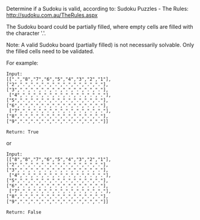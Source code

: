 Determine if a Sudoku is valid, according to: Sudoku Puzzles - The Rules: http://sudoku.com.au/TheRules.aspx

The Sudoku board could be partially filled, where empty cells are filled with the character '.'.

Note: A valid Sudoku board (partially filled) is not necessarily solvable. Only the filled cells need to be validated.

For example:
```
Input:
[[".","8","7","6","5","4","3","2","1"],["2",".",".",".",".",".",".",".","."],["3",".",".",".",".",".",".",".","."],
 ["4",".",".",".",".",".",".",".","."],["5",".",".",".",".",".",".",".","."],["6",".",".",".",".",".",".",".","."],
 ["7",".",".",".",".",".",".",".","."],["8",".",".",".",".",".",".",".","."],["9",".",".",".",".",".",".",".","."]]
 
Return: True
```

or 

```
Input:
[["8","8","7","6","5","4","3","2","1"],["2",".",".",".",".",".",".",".","."],["3",".",".",".",".",".",".",".","."],
 ["4",".",".",".",".",".",".",".","."],["5",".",".",".",".",".",".",".","."],["6",".",".",".",".",".",".",".","."],
 ["7",".",".",".",".",".",".",".","."],["8",".",".",".",".",".",".",".","."],["9",".",".",".",".",".",".",".","."]]
 
Return: False
```
